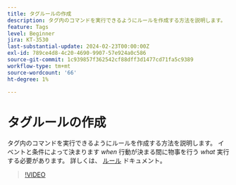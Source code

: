 ```yaml
---
title: タグルールの作成
description: タグ内のコマンドを実行できるようにルールを作成する方法を説明します。 イベントと条件は、何をするかを決定する「タイミング」と、アクションは何をするかを決定する「タイミング」を決定します。
feature: Tags
level: Beginner
jira: KT-3530
last-substantial-update: 2024-02-23T00:00:00Z
exl-id: 789ce4d8-4c20-4690-9907-57e924a0c586
source-git-commit: 1c939857f362542cf88dff3d1477cd71fa5c9389
workflow-type: tm+mt
source-wordcount: '66'
ht-degree: 1%

---
```


# タグルールの作成

タグ内のコマンドを実行できるようにルールを作成する方法を説明します。 イベントと条件によって決まります *when* 行動が決まる間に物事を行う *what* 実行する必要があります。 詳しくは、 [ルール](https://experienceleague.adobe.com/docs/experience-platform/tags/ui/rules.html?lang=ja) ドキュメント。

>[!VIDEO](https://video.tv.adobe.com/v/28730/?learn=on)
